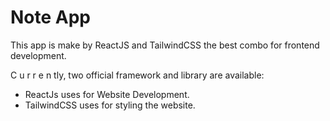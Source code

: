 # Note App

This app is make by ReactJS and TailwindCSS the best combo for frontend development.

C u r r e n tly, two official framework and library are available:

- ReactJs uses for Website Development.
- TailwindCSS uses for styling the website.
